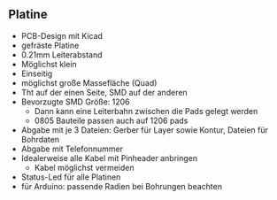 ## Platine
- PCB-Design mit Kicad
- gefräste Platine
- 0.21mm Leiterabstand
- Möglichst klein
- Einseitig
- möglichst große Massefläche (Quad)
- Tht auf der einen Seite, SMD auf der anderen
- Bevorzugte SMD Größe: 1206 
    - Dann kann eine Leiterbahn zwischen die Pads gelegt werden
    - 0805 Bauteile passen auch auf 1206 pads
- Abgabe mit je 3 Dateien: Gerber für Layer sowie Kontur, Dateien für Bohrdaten
- Abgabe mit Telefonnummer
- Idealerweise alle Kabel mit Pinheader anbringen
    - Kabel möglichst vermeiden
- Status-Led für alle Platinen
- für Arduino: passende Radien bei Bohrungen beachten
